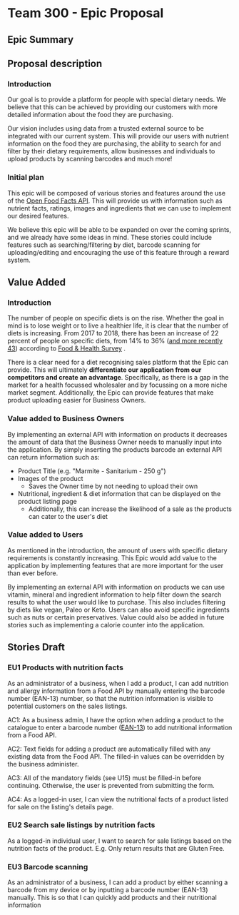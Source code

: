 # Team 300 - Epic Proposal

## Epic Summary

## Proposal description

### Introduction

Our goal is to provide a platform for people with special dietary needs. We believe that this can be
achieved by providing our customers with more detailed information about the food they are
purchasing.

Our vision includes using data from a trusted external source to be integrated with our current
system. This will provide our users with nutrient information on the food they are purchasing, the
ability to search for and filter by their dietary requirements, allow businesses and individuals to
upload products by scanning barcodes and much more!

### Initial plan

This epic will be composed of various stories and features around the use of
the [Open Food Facts API](https://world.openfoodfacts.org/). This will provide us with information
such as nutrient facts, ratings, images and ingredients that we can use to implement our desired
features.

We believe this epic will be able to be expanded on over the coming sprints, and we already have
some ideas in mind. These stories could include features such as searching/filtering by diet,
barcode scanning for uploading/editing and encouraging the use of this feature through a reward
system.

## Value Added

### Introduction

The number of people on specific diets is on the rise. Whether the goal in mind is to lose weight or
to live a healthier life, it is clear that the number of diets is increasing. From 2017 to 2018,
there has been an increase of 22 percent of people on specific diets, from 14% to
36% ([and more recently 43](https://foodinsight.org/wp-content/uploads/2020/06/2020-Food-and-Health-Survey-.pdf))
according to
[Food & Health Survey](https://foodinsight.org/one-third-of-americans-are-dieting-including-one-in-10-who-fast-while-consumers-also-hunger-for-organic-natural-and-sustainable/)
.

There is a clear need for a diet recognising sales platform that the Epic can provide. This will
ultimately **differentiate our application from our competitors and create an advantage**.
Specifically, as there is a gap in the market for a health focussed wholesaler and by focussing on a
more niche market segment. Additionally, the Epic can provide features that make product uploading
easier for Business Owners.

### Value added to Business Owners

By implementing an external API with information on products it decreases the amount of data that
the Business Owner needs to manually input into the application. By simply inserting the products
barcode an external API can return information such as:

- Product Title (e.g. "Marmite - Sanitarium - 250 g")
- Images of the product
    - Saves the Owner time by not needing to upload their own
- Nutritional, ingredient & diet information that can be displayed on the product listing page
    - Additionally, this can increase the likelihood of a sale as the products can cater to the
      user's diet

### Value added to Users

As mentioned in the introduction, the amount of users with specific dietary requirements is
constantly increasing. This Epic would add value to the application by implementing features that
are more important for the user than ever before.

By implementing an external API with information on products we can use vitamin, mineral and
ingredient information to help filter down the search results to what the user would like to
purchase. This also includes filtering by diets like vegan, Paleo or Keto. Users can also avoid
specific ingredients such as nuts or certain preservatives. Value could also be added in future
stories such as implementing a calorie counter into the application.

## Stories Draft

### EU1 Products with nutrition facts

As an administrator of a business, when I add a product, I can add nutrition and allergy information
from a Food API by manually entering the barcode number (EAN-13) number, so that the nutrition
information is visible to potential customers on the sales listings.

AC1: As a business admin, I have the option when adding a product to the catalogue to enter a
barcode number ([EAN-13](https://en.wikipedia.org/wiki/International_Article_Number)) to add
nutritional information from a Food API.

AC2: Text fields for adding a product are automatically filled with any existing data from the Food
API. The filled-in values can be overridden by the business administer.

AC3: All of the mandatory fields (see U15) must be filled-in before continuing. Otherwise, the user
is prevented from submitting the form.

AC4: As a logged-in user, I can view the nutritional facts of a product listed for sale on the
listing's details page.

### EU2 Search sale listings by nutrition facts

As a logged-in individual user, I want to search for sale listings based on the nutrition facts of
the product. E.g. Only return results that are Gluten Free.

### EU3 Barcode scanning

As an administrator of a business, I can add a product by either scanning a barcode from my device
or by inputting a barcode number (EAN-13) manually. This is so that I can quickly add products and
their nutritional information